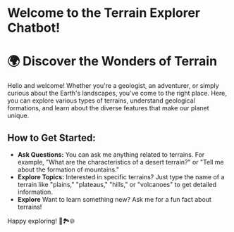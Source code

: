 # Welcome to the Terrain Explorer Chatbot!

# 🌍 Discover the Wonders of Terrain

Hello and welcome! Whether you're a geologist, an adventurer, or simply curious about the Earth's landscapes, you've come to the right place. Here, you can explore various types of terrains, understand geological formations, and learn about the diverse features that make our planet unique.

## How to Get Started:
- **Ask Questions:** You can ask me anything related to terrains. For example, "What are the characteristics of a desert terrain?" or "Tell me about the formation of mountains."
- **Explore Topics:**  Interested in specific terrains? Just type the name of a terrain like "plains," "plateaus," "hills," or "volcanoes" to get detailed information.
- **Explore**  Want to learn something new? Ask me for a fun fact about terrains!

Happy exploring! 🌋🏞️🌐
